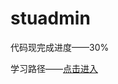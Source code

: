 # stuadmin
代码现完成进度——30%

学习路径——[点击进入](http://htmlpreview.github.io/?https://github.com/huanghaozi/stuadmin/blob/master/static/StudyRoute.html)
